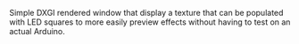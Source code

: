 Simple DXGI rendered window that display a texture that can be populated with LED squares to more easily preview effects without having to test on an actual Arduino.
